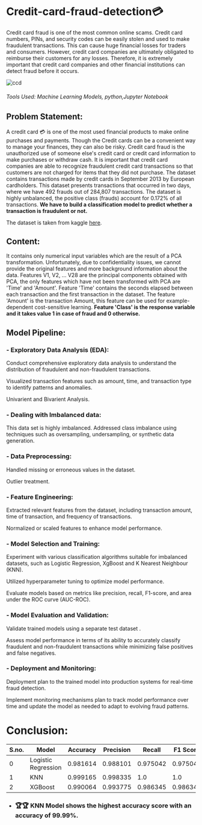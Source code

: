 # Credit-card-fraud-detection💳
Credit card fraud is one of the most common online scams. Credit card numbers, PINs, and security codes can be easily stolen and used to make fraudulent transactions. This can cause huge financial losses for traders and consumers. However, credit card companies are ultimately obligated to reimburse their customers for any losses. Therefore, it is extremely important that credit card companies and other financial institutions can detect fraud before it occurs.

![ccd](https://github.com/ishagoel840/Credit-card-fraud-detection/assets/163164421/f66f76e4-15b3-4cc2-8aee-991923e1bed6)

###### Tools Used: Machine Learning Models, python,Jupyter Notebook
## Problem Statement:
A credit card 💳 is one of the most used financial products to make online purchases and payments. Though the Credit cards can be a convenient way to manage your finances, they can also be risky. Credit card fraud is the unauthorized use of someone else's credit card or credit card information to make purchases or withdraw cash.
It is important that credit card companies are able to recognize fraudulent credit card transactions so that customers are not charged for items that they did not purchase. 
The dataset contains transactions made by credit cards in September 2013 by European cardholders. This dataset presents transactions that occurred in two days, where we have 492 frauds out of 284,807 transactions. The dataset is highly unbalanced, the positive class (frauds) account for 0.172% of all transactions.
**We have to build a classification model to predict whether a transaction is fraudulent or not.**

The dataset is taken from kaggle [here](https://www.kaggle.com/datasets/mlg-ulb/creditcardfraud).

## Content:
It contains only numerical input variables which are the result of a PCA transformation. Unfortunately, due to confidentiality issues, we cannot provide the original features and more background information about the data. Features V1, V2, … V28 are the principal components obtained with PCA, the only features which have not been transformed with PCA are 'Time' and 'Amount'. Feature 'Time' contains the seconds elapsed between each transaction and the first transaction in the dataset. The feature 'Amount' is the transaction Amount, this feature can be used for example-dependent cost-sensitive learning. **Feature 'Class' is the response variable and it takes value 1 in case of fraud and 0 otherwise.**

## Model Pipeline:
### - Exploratory Data Analysis (EDA):

Conduct comprehensive exploratory data analysis to understand the distribution of fraudulent and non-fraudulent transactions.

Visualized transaction features such as amount, time, and transaction type to identify patterns and anomalies.

Univarient and Bivarient Analysis.

### - Dealing with Imbalanced data: 
This data set is highly imbalanced. Addressed class imbalance using techniques such as oversampling, undersampling, or synthetic data generation.

### - Data Preprocessing:

Handled missing or erroneous values in the dataset.

Outlier treatment.

### - Feature Engineering:

Extracted relevant features from the dataset, including transaction amount, time of transaction, and frequency of transactions.

Normalized or scaled features to enhance model performance.

### - Model Selection and Training:

Experiment with various classification algorithms suitable for imbalanced datasets, such as Logistic Regression, XgBoost and K Nearest Neighbour (KNN).

Utilized  hyperparameter tuning to optimize model performance.

Evaluate models based on metrics like precision, recall, F1-score, and area under the ROC curve (AUC-ROC).
### - Model Evaluation and Validation:

Validate trained models using a separate test dataset .

Assess model performance in terms of its ability to accurately classify fraudulent and non-fraudulent transactions while minimizing false positives and false negatives.

### - Deployment and Monitoring:

Deployment plan to the trained model into production systems for real-time fraud detection.

Implement monitoring mechanisms plan to track model performance over time and update the model as needed to adapt to evolving fraud patterns.

# Conclusion:
|S.no.|Model|	Accuracy|	Precision|	Recall|	F1 Score|
|---|---|---|---|---|---|
|0	|Logistic Regression|	0.981614|	0.988101|	0.975042|	0.975042|
|1	|KNN	|0.999165|	0.998335	|1.0	|1.0|
|2	|XGBoost|	0.990064|	0.993775|	0.986345|	0.986345|






- ### 🏆🏆 KNN Model shows the highest accuracy score with an accuracy of 99.99%.


